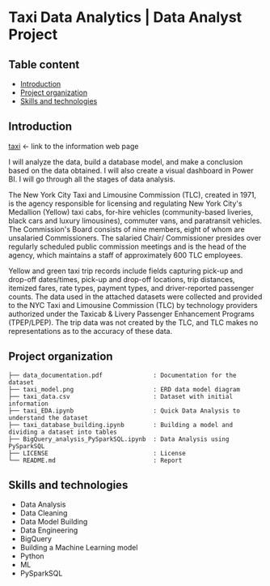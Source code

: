 # Taxi Data Analytics | Data Analyst Project

## Table content
- [Introduction](#introduction)
- [Project organization](#project-organization)
- [Skills and technologies](#skills-and-technologies)


## Introduction
[taxi](https://www.nyc.gov/site/tlc/about/tlc-trip-record-data.page) <- link to the information web page

I will analyze the data, build a database model, and make a conclusion based on the data obtained. I will also create a visual dashboard in Power BI. I will go through all the stages of data analysis.

The New York City Taxi and Limousine Commission (TLC), created in 1971, is the agency responsible for licensing and regulating New York City's Medallion (Yellow) taxi cabs, for-hire vehicles (community-based liveries, black cars and luxury limousines), commuter vans, and paratransit vehicles. The Commission's Board consists of nine members, eight of whom are unsalaried Commissioners. The salaried Chair/ Commissioner presides over regularly scheduled public commission meetings and is the head of the agency, which maintains a staff of approximately 600 TLC employees.


Yellow and green taxi trip records include fields capturing pick-up and drop-off dates/times, pick-up and drop-off locations, trip distances, itemized fares, rate types, payment types, and driver-reported passenger counts. The data used in the attached datasets were collected and provided to the NYC Taxi and Limousine Commission (TLC) by technology providers authorized under the Taxicab & Livery Passenger Enhancement Programs (TPEP/LPEP). The trip data was not created by the TLC, and TLC makes no representations as to the accuracy of these data.



## Project organization
```
├── data_documentation.pdf              : Documentation for the dataset
├── taxi_model.png                      : ERD data model diagram
├── taxi_data.csv                       : Dataset with initial information
├── taxi_EDA.ipynb                      : Quick Data Analysis to understand the dataset
├── taxi_database_building.ipynb        : Building a model and dividing a dataset into tables
├── BigQuery_analysis_PySparkSQL.ipynb  : Data Analysis using PySparkSQL
├── LICENSE                             : License
└── README.md                           : Report
```


## Skills and technologies
* Data Analysis
* Data Cleaning
* Data Model Building
* Data Engineering
* BigQuery
* Building a Machine Learning model
* Python
* ML
* PySparkSQL
